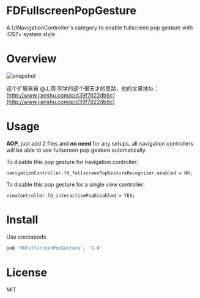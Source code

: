 # FDFullscreenPopGesture
A UINavigationController's category to enable fullscreen pop gesture with iOS7+ system style.

# Overview

![snapshot](https://raw.githubusercontent.com/forkingdog/FDFullscreenPopGesture/master/Snapshots/snapshot0.gif)

这个扩展来自 @J_雨 同学的这个很天才的思路，他的文章地址：[http://www.jianshu.com/p/d39f7d22db6c](http://www.jianshu.com/p/d39f7d22db6c)

# Usage

**AOP**, just add 2 files and **no need** for any setups, all navigation controllers will be able to use fullscreen pop gesture automatically.  

To disable this pop gesture for navigation controller:  

``` objc
navigationController.fd_fullscreenPopGestureRecognizer.enabled = NO;
```

To disable this pop gesture for a single view controller:  

``` objc
viewController.fd_interactivePopDisabled = YES;
```


# Install  

Use cocoapods  

``` ruby
pod 'FDFullscreenPopGesture', '1.0'
```

# License  

MIT
